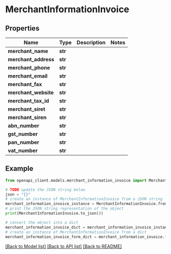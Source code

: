 # MerchantInformationInvoice


## Properties

Name | Type | Description | Notes
------------ | ------------- | ------------- | -------------
**merchant_name** | **str** |  | 
**merchant_address** | **str** |  | 
**merchant_phone** | **str** |  | 
**merchant_email** | **str** |  | 
**merchant_fax** | **str** |  | 
**merchant_website** | **str** |  | 
**merchant_tax_id** | **str** |  | 
**merchant_siret** | **str** |  | 
**merchant_siren** | **str** |  | 
**abn_number** | **str** |  | 
**gst_number** | **str** |  | 
**pan_number** | **str** |  | 
**vat_number** | **str** |  | 

## Example

```python
from openapi_client.models.merchant_information_invoice import MerchantInformationInvoice

# TODO update the JSON string below
json = "{}"
# create an instance of MerchantInformationInvoice from a JSON string
merchant_information_invoice_instance = MerchantInformationInvoice.from_json(json)
# print the JSON string representation of the object
print(MerchantInformationInvoice.to_json())

# convert the object into a dict
merchant_information_invoice_dict = merchant_information_invoice_instance.to_dict()
# create an instance of MerchantInformationInvoice from a dict
merchant_information_invoice_form_dict = merchant_information_invoice.from_dict(merchant_information_invoice_dict)
```
[[Back to Model list]](../README.md#documentation-for-models) [[Back to API list]](../README.md#documentation-for-api-endpoints) [[Back to README]](../README.md)


